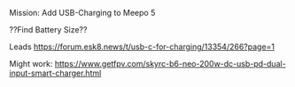 Mission: Add USB-Charging to Meepo 5

??Find Battery Size??

Leads
https://forum.esk8.news/t/usb-c-for-charging/13354/266?page=1

Might work:
https://www.getfpv.com/skyrc-b6-neo-200w-dc-usb-pd-dual-input-smart-charger.html